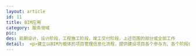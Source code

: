```yaml
---
layout: article
id: 11
title: BIM应用
category: 服务领域
pic: 
des: 前期设计，设计阶段，工程施工阶段，竣工交付阶段，上述范围的部分或全部工作
detail:  <p>建立以BIM为载体的项目管理信息化流程，提供建设项目各个参与方、各个阶段或全过程BIM应用及管理协调等工作，可提升项目生产效率、提高建筑质量、缩短工期、降低建造成本等，具体内容如下：</p><p >1.应用范围（民用建筑，如：住宅、行政办公楼、文教卫生建筑、商业建筑等；工业建筑，如：单层厂房、多层厂房等）<br></span>1.1前期阶段；<br>1.2设计阶段；<br>1.3工程施工阶段；<br>1.4竣工交付阶段；<br>1.5上述范围的部分或全部工作。</p><p >2.工作内容<br></span>2.1基于BIM的三维展示，辅助方案决策；<br>2.2基于BIM的招（投）标配合，对项目进行模拟预估；<br>2.3 BIM支持建造阶段，深化设计；<br>2.4 基于BIM的图纸和变更管理；<br>2.5 BIM支持施工工艺模拟优化；<br>2.6基于BIM的可视化交流；<br>2.7 BIM支持预制加工；<br>2.8基于BIM的施工和总承包管理；<br>2.9基于BIM技术的工程量应用；<br>2.10竣工管理和数字化集成交付；<br>2.11基于BIM的管理信息化；<br>2.12 BIM应用与管理培训。</p>
---
```


